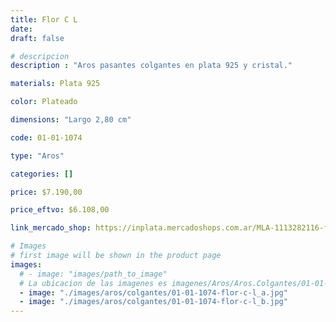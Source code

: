 ```yaml
---
title: Flor C L
date: 
draft: false

# descripcion
description : "Aros pasantes colgantes en plata 925 y cristal."

materials: Plata 925

color: Plateado

dimensions: "Largo 2,80 cm"

code: 01-01-1074

type: "Aros"

categories: []

price: $7.190,00

price_eftvo: $6.108,00

link_mercado_shop: https://inplata.mercadoshops.com.ar/MLA-1113282116-flor-c-l-_JM

# Images
# first image will be shown in the product page
images:
  # - image: "images/path_to_image"
  # La ubicacion de las imagenes es imagenes/Aros/Aros.Colgantes/01-01-1074-flor-c-l
  - image: "./images/aros/colgantes/01-01-1074-flor-c-l_a.jpg"
  - image: "./images/aros/colgantes/01-01-1074-flor-c-l_b.jpg"
---
```


